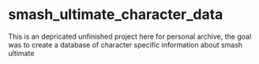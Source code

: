 
# smash_ultimate_character_data
This is an depricated unfinished project here for personal archive, the goal was to create a database of character specific information about smash ultimate
